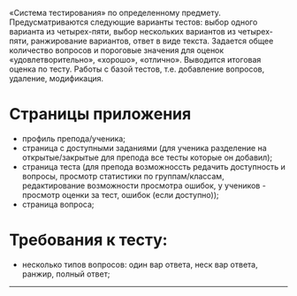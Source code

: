 «Система тестирования» по определенному предмету. Предусматриваются следующие варианты тестов: выбор одного варианта из четырех-пяти, выбор нескольких вариантов из четырех-пяти, ранжирование вариантов, ответ в виде текста. Задается общее количество вопросов и пороговые значения для оценок «удовлетворительно», «хорошо», «отлично». Выводится итоговая оценка по тесту. Работы с базой тестов, т.е. добавление вопросов, удаление, модификация.

# Страницы приложения

- профиль препода/ученика;
- страница с доступными заданиями (для ученика разделение на открытые/закрытые для препода все тесты которые он добавил);
- страница теста (для препода возможноссть редачить доступность и вопросы, просмотр статистики по группам/классам, редактирование возможности просмотра ошибок, у учеников - просмотр оценки за тест, ошибок (если доступно));
- страница вопроса;

# Требования к тесту:

- несколько типов вопросов: один вар ответа, неск вар ответа, ранжир, полный ответ;

---
